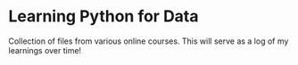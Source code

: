# Learning Python for Data

Collection of files from various online courses.
This will serve as a log of my learnings over time!